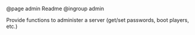 @page admin Readme
@ingroup admin

Provide functions to administer a server (get/set passwords, boot players, etc.)

